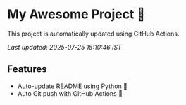 # My Awesome Project 🚀

This project is automatically updated using GitHub Actions.

_Last updated: 2025-07-25 15:10:46 IST_

## Features
- Auto-update README using Python 🐍
- Auto Git push with GitHub Actions 🤖
